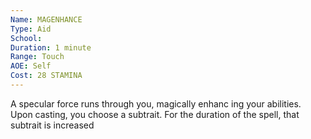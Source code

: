 ```yaml
---
Name: MAGENHANCE
Type: Aid
School: 
Duration: 1 minute 
Range: Touch 
AOE: Self
Cost: 28 STAMINA
---
```

A specular force runs through you, magically enhanc  ing your abilities. Upon casting, you choose a subtrait. For the duration of the spell, that subtrait is increased